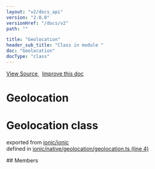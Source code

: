 ```yaml
---
layout: "v2/docs_api"
version: "2.0.0"
versionHref: "/docs/v2"
path: ""

title: "Geolocation"
header_sub_title: "Class in module "
doc: "Geolocation"
docType: "class"
---
```



<div class="improve-docs">
  <a href='http://github.com/driftyco/ionic2/tree/master/ionic/native/geolocation/geolocation.ts#L3'>
    View Source
  </a>
  &nbsp;
  <a href='http://github.com/driftyco/ionic2/edit/master/ionic/native/geolocation/geolocation.ts#L3'>
    Improve this doc
  </a>
</div>




<h1 class="api-title">

  Geolocation



</h1>








<h1 class="class export">Geolocation <span class="type">class</span></h1>
<p class="module">exported from <a href='undefined'>ionic/ionic</a><br/>
defined in <a href="https://github.com/driftyco/ionic2/tree/master/ionic/native/geolocation/geolocation.ts#L4-L46">ionic/native/geolocation/geolocation.ts (line 4)</a>
</p>
<p></p>
## Members

